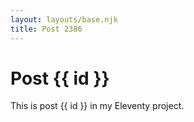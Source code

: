 ```yaml
---
layout: layouts/base.njk
title: Post 2386
---
```


# Post {{ id }}

This is post {{ id }} in my Eleventy project.
